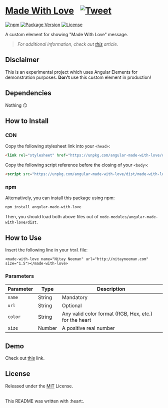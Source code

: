 # [Made With Love](https://stackblitz.com/edit/made-with-love) &nbsp; [![Tweet](https://img.shields.io/twitter/url/http/shields.io.svg?style=social)](https://twitter.com/intent/tweet?text=Made%20With%20Love%20-%20an%20experimental%20custom%20element%20which%20demonstrates%20usage%20of%20Angular%20Elements&url=https://github.com/nitayneeman/made-with-love&hashtags=Angular,AngularElements,WebComponents)

[![npm](https://img.shields.io/npm/v/angular-made-with-love.svg?colorB=brightgreen)](https://www.npmjs.com/package/angular-made-with-love)
[![Package Version](https://img.shields.io/github/package-json/v/nitayneeman/made-with-love.svg)](https://github.com/nitayneeman/made-with-love)
[![License](https://img.shields.io/badge/license-MIT-blue.svg)](https://github.com/nitayneeman/made-with-love/blob/master/LICENSE)

A custom element for showing "Made With Love" message.

> _For additional information, check out [this](http://nitayneeman.com/posts/building-a-custom-element-using-angular-elements/)  article._

## Disclaimer
This is an experimental project which uses Angular Elements for demonstration purposes. 
**Don't** use this custom element in production!

## Dependencies
Nothing :smirk:

## How to Install
### CDN
Copy the following stylesheet link into your `<head>`:
```html
<link rel="stylesheet" href="https://unpkg.com/angular-made-with-love/dist/made-with-love.css">
```

Copy the following script reference before the closing of your `<body>`:
```html
<script src="https://unpkg.com/angular-made-with-love/dist/made-with-love.js"></script>
```

### npm
Alternatively, you can install this package using npm:
```bash
npm install angular-made-with-love
````
Then, you should load both above files out of `node-modules/angular-made-with-love/dist`.

## How to Use
Insert the following line in your `html` file:
```
<made-with-love name="Nitay Neeman" url="http://nitayneeman.com" size="1.5"></made-with-love>
```

### Parameters
| Parameter | Type | Description |
| --- | --- | --- |
| `name` | String | Mandatory |
| `url` | String | Optional |
| `color` | String | Any valid color format (RGB, Hex, etc.) for the heart |
| `size` | Number | A positive real number |

## Demo
Check out [this](https://stackblitz.com/edit/made-with-love) link.

## License
Released under the [MIT](https://github.com/nitayneeman/made-with-love/blob/master/LICENSE) License.

<br>
This README was written with :heart:.
